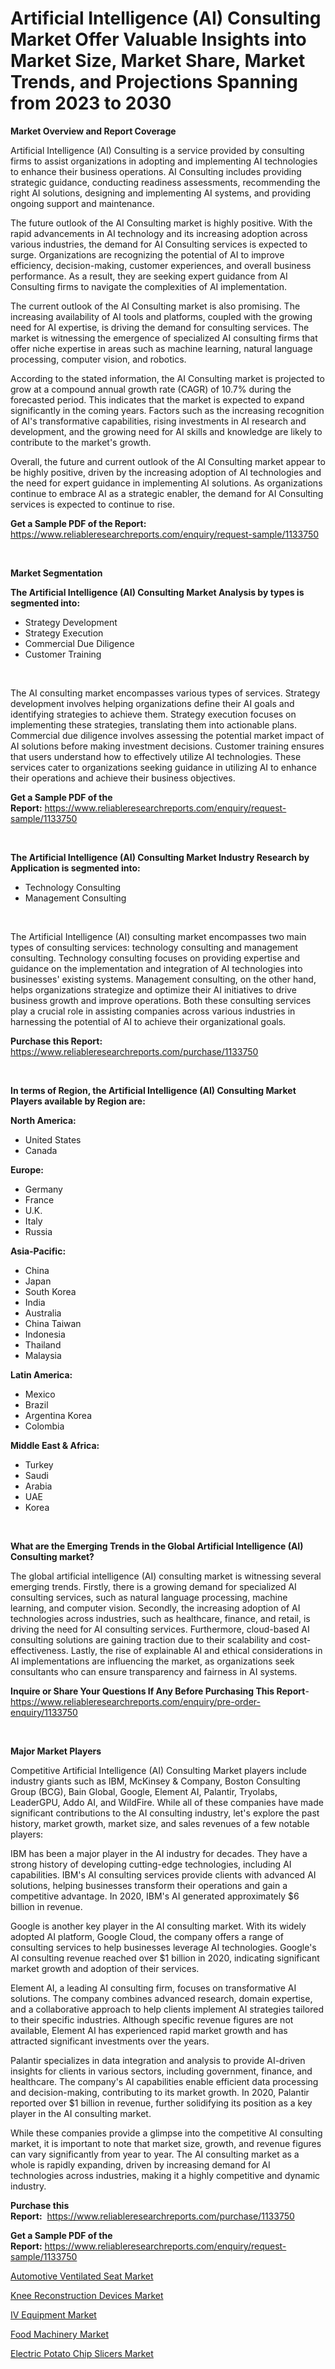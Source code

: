 <p><h1>Artificial Intelligence (AI) Consulting Market Offer Valuable Insights into Market Size, Market Share, Market Trends, and Projections Spanning from 2023 to 2030</h1></p><p><strong>Market Overview and Report Coverage</strong></p>
<p><p>Artificial Intelligence (AI) Consulting is a service provided by consulting firms to assist organizations in adopting and implementing AI technologies to enhance their business operations. AI Consulting includes providing strategic guidance, conducting readiness assessments, recommending the right AI solutions, designing and implementing AI systems, and providing ongoing support and maintenance.</p><p>The future outlook of the AI Consulting market is highly positive. With the rapid advancements in AI technology and its increasing adoption across various industries, the demand for AI Consulting services is expected to surge. Organizations are recognizing the potential of AI to improve efficiency, decision-making, customer experiences, and overall business performance. As a result, they are seeking expert guidance from AI Consulting firms to navigate the complexities of AI implementation.</p><p>The current outlook of the AI Consulting market is also promising. The increasing availability of AI tools and platforms, coupled with the growing need for AI expertise, is driving the demand for consulting services. The market is witnessing the emergence of specialized AI consulting firms that offer niche expertise in areas such as machine learning, natural language processing, computer vision, and robotics.</p><p>According to the stated information, the AI Consulting market is projected to grow at a compound annual growth rate (CAGR) of 10.7% during the forecasted period. This indicates that the market is expected to expand significantly in the coming years. Factors such as the increasing recognition of AI's transformative capabilities, rising investments in AI research and development, and the growing need for AI skills and knowledge are likely to contribute to the market's growth.</p><p>Overall, the future and current outlook of the AI Consulting market appear to be highly positive, driven by the increasing adoption of AI technologies and the need for expert guidance in implementing AI solutions. As organizations continue to embrace AI as a strategic enabler, the demand for AI Consulting services is expected to continue to rise.</p></p>
<p><strong>Get a Sample PDF of the Report:</strong> <a href="https://www.reliableresearchreports.com/enquiry/request-sample/1133750">https://www.reliableresearchreports.com/enquiry/request-sample/1133750</a></p>
<p>&nbsp;</p>
<p><strong>Market Segmentation</strong></p>
<p><strong>The Artificial Intelligence (AI) Consulting Market Analysis by types is segmented into:</strong></p>
<p><ul><li>Strategy Development</li><li>Strategy Execution</li><li>Commercial Due Diligence</li><li>Customer Training</li></ul></p>
<p>&nbsp;</p>
<p><p>The AI consulting market encompasses various types of services. Strategy development involves helping organizations define their AI goals and identifying strategies to achieve them. Strategy execution focuses on implementing these strategies, translating them into actionable plans. Commercial due diligence involves assessing the potential market impact of AI solutions before making investment decisions. Customer training ensures that users understand how to effectively utilize AI technologies. These services cater to organizations seeking guidance in utilizing AI to enhance their operations and achieve their business objectives.</p></p>
<p><strong>Get a Sample PDF of the Report:</strong>&nbsp;<a href="https://www.reliableresearchreports.com/enquiry/request-sample/1133750">https://www.reliableresearchreports.com/enquiry/request-sample/1133750</a></p>
<p>&nbsp;</p>
<p><strong>The Artificial Intelligence (AI) Consulting Market Industry Research by Application is segmented into:</strong></p>
<p><ul><li>Technology Consulting</li><li>Management Consulting</li></ul></p>
<p>&nbsp;</p>
<p><p>The Artificial Intelligence (AI) consulting market encompasses two main types of consulting services: technology consulting and management consulting. Technology consulting focuses on providing expertise and guidance on the implementation and integration of AI technologies into businesses' existing systems. Management consulting, on the other hand, helps organizations strategize and optimize their AI initiatives to drive business growth and improve operations. Both these consulting services play a crucial role in assisting companies across various industries in harnessing the potential of AI to achieve their organizational goals.</p></p>
<p><strong>Purchase this Report:</strong>&nbsp; <a href="https://www.reliableresearchreports.com/purchase/1133750">https://www.reliableresearchreports.com/purchase/1133750</a></p>
<p>&nbsp;</p>
<p><strong>In terms of Region, the Artificial Intelligence (AI) Consulting Market Players available by Region are:</strong></p>
<p>
    <p> <strong> North America: </strong>
        <ul>
            <li>United States</li>
            <li>Canada</li>
        </ul>
        </p> 
    <p> <strong> Europe: </strong>
        <ul>
            <li>Germany</li>
            <li>France</li>
            <li>U.K.</li>
            <li>Italy</li>
            <li>Russia</li>
        </ul>
        </p> 
    <p> <strong> Asia-Pacific: </strong>
        <ul>
            <li>China</li>
            <li>Japan</li>
            <li>South Korea</li>
            <li>India</li>
            <li>Australia</li>
            <li>China Taiwan</li>
            <li>Indonesia</li>
            <li>Thailand</li>
            <li>Malaysia</li>
        </ul>
        </p> 
    <p> <strong> Latin America: </strong>
        <ul>
            <li>Mexico</li>
            <li>Brazil</li>
            <li>Argentina Korea</li>
            <li>Colombia</li>
        </ul>
        </p> 
    <p> <strong> Middle East & Africa: </strong>
        <ul>
            <li>Turkey</li>
            <li>Saudi</li>
            <li>Arabia</li>
            <li>UAE</li>
            <li>Korea</li>
        </ul>
    </p>
    </p>
<p>&nbsp;</p>
<p><strong>What are the Emerging Trends in the Global Artificial Intelligence (AI) Consulting market?</strong></p>
<p><p>The global artificial intelligence (AI) consulting market is witnessing several emerging trends. Firstly, there is a growing demand for specialized AI consulting services, such as natural language processing, machine learning, and computer vision. Secondly, the increasing adoption of AI technologies across industries, such as healthcare, finance, and retail, is driving the need for AI consulting services. Furthermore, cloud-based AI consulting solutions are gaining traction due to their scalability and cost-effectiveness. Lastly, the rise of explainable AI and ethical considerations in AI implementations are influencing the market, as organizations seek consultants who can ensure transparency and fairness in AI systems.</p></p>
<p><strong>Inquire or Share Your Questions If Any Before Purchasing This Report</strong>- <a href="https://www.reliableresearchreports.com/enquiry/pre-order-enquiry/1133750">https://www.reliableresearchreports.com/enquiry/pre-order-enquiry/1133750</a></p>
<p>&nbsp;</p>
<p><strong>Major Market Players</strong></p>
<p><p>Competitive Artificial Intelligence (AI) Consulting Market players include industry giants such as IBM, McKinsey & Company, Boston Consulting Group (BCG), Bain Global, Google, Element AI, Palantir, Tryolabs, LeaderGPU, Addo AI, and WildFire. While all of these companies have made significant contributions to the AI consulting industry, let's explore the past history, market growth, market size, and sales revenues of a few notable players:</p><p>IBM has been a major player in the AI industry for decades. They have a strong history of developing cutting-edge technologies, including AI capabilities. IBM's AI consulting services provide clients with advanced AI solutions, helping businesses transform their operations and gain a competitive advantage. In 2020, IBM's AI generated approximately $6 billion in revenue.</p><p>Google is another key player in the AI consulting market. With its widely adopted AI platform, Google Cloud, the company offers a range of consulting services to help businesses leverage AI technologies. Google's AI consulting revenue reached over $1 billion in 2020, indicating significant market growth and adoption of their services.</p><p>Element AI, a leading AI consulting firm, focuses on transformative AI solutions. The company combines advanced research, domain expertise, and a collaborative approach to help clients implement AI strategies tailored to their specific industries. Although specific revenue figures are not available, Element AI has experienced rapid market growth and has attracted significant investments over the years.</p><p>Palantir specializes in data integration and analysis to provide AI-driven insights for clients in various sectors, including government, finance, and healthcare. The company's AI capabilities enable efficient data processing and decision-making, contributing to its market growth. In 2020, Palantir reported over $1 billion in revenue, further solidifying its position as a key player in the AI consulting market.</p><p>While these companies provide a glimpse into the competitive AI consulting market, it is important to note that market size, growth, and revenue figures can vary significantly from year to year. The AI consulting market as a whole is rapidly expanding, driven by increasing demand for AI technologies across industries, making it a highly competitive and dynamic industry.</p></p>
<p><strong>Purchase this Report:</strong>&nbsp;&nbsp;<a href="https://www.reliableresearchreports.com/purchase/1133750">https://www.reliableresearchreports.com/purchase/1133750</a></p>
<p></p>
<p><strong>Get a Sample PDF of the Report:</strong>&nbsp;<a href="https://www.reliableresearchreports.com/enquiry/request-sample/1133750">https://www.reliableresearchreports.com/enquiry/request-sample/1133750</a></p>
<p><p><a href="https://medium.com/@deannakling2927/automotive-ventilated-seat-market-analysis-and-sze-forecasted-for-period-from-2023-to-2030-c724e777f234">Automotive Ventilated Seat Market</a></p><p><a href="https://www.linkedin.com/pulse/knee-reconstruction-devices-market-research-report-provides-1rzsc/">Knee Reconstruction Devices Market</a></p><p><a href="https://www.linkedin.com/pulse/decoding-iv-equipment-market-deep-dive-latest-trends-segmentation-adaic/">IV Equipment Market</a></p><p><a href="https://github.com/ruslanpoljakovrd177/Market-Research-Report-List-1/blob/main/food-machinery-market.md">Food Machinery Market</a></p><p><a href="https://github.com/grishafomin4852/Market-Research-Report-List-1/blob/main/electric-potato-chip-slicers-market.md">Electric Potato Chip Slicers Market</a></p></p>